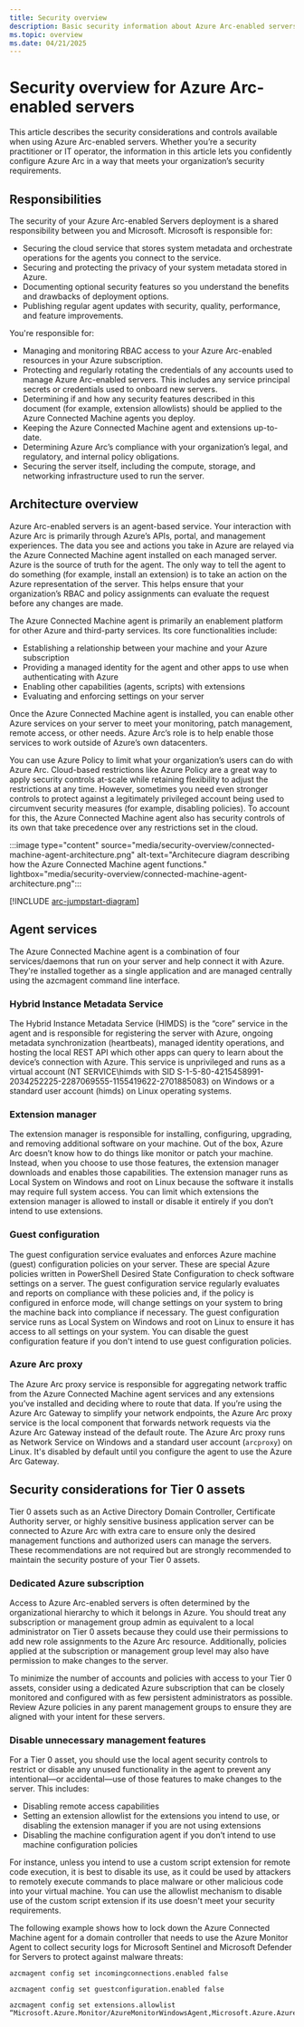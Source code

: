 ```yaml
---
title: Security overview
description: Basic security information about Azure Arc-enabled servers.
ms.topic: overview
ms.date: 04/21/2025
---
```


# Security overview for Azure Arc-enabled servers

This article describes the security considerations and controls available when using Azure Arc-enabled servers. Whether you’re a security practitioner or IT operator, the information in this article lets you confidently configure Azure Arc in a way that meets your organization’s security requirements.

## Responsibilities

The security of your Azure Arc-enabled Servers deployment is a shared responsibility between you and Microsoft. Microsoft is responsible for:

- Securing the cloud service that stores system metadata and orchestrate operations for the agents you connect to the service.
- Securing and protecting the privacy of your system metadata stored in Azure.
- Documenting optional security features so you understand the benefits and drawbacks of deployment options.
- Publishing regular agent updates with security, quality, performance, and feature improvements.

You're responsible for:

- Managing and monitoring RBAC access to your Azure Arc-enabled resources in your Azure subscription.
- Protecting and regularly rotating the credentials of any accounts used to manage Azure Arc-enabled servers. This includes any service principal secrets or credentials used to onboard new servers.
- Determining if and how any security features described in this document (for example, extension allowlists) should be applied to the Azure Connected Machine agents you deploy.
- Keeping the Azure Connected Machine agent and extensions up-to-date.
- Determining Azure Arc’s compliance with your organization’s legal, and regulatory, and internal policy obligations.
- Securing the server itself, including the compute, storage, and networking infrastructure used to run the server.

## Architecture overview

Azure Arc-enabled servers is an agent-based service. Your interaction with Azure Arc is primarily through Azure’s APIs, portal, and management experiences. The data you see and actions you take in Azure are relayed via the Azure Connected Machine agent installed on each managed server. Azure is the source of truth for the agent. The only way to tell the agent to do something (for example, install an extension) is to take an action on the Azure representation of the server. This helps ensure that your organization’s RBAC and policy assignments can evaluate the request before any changes are made.

The Azure Connected Machine agent is primarily an enablement platform for other Azure and third-party services. Its core functionalities include:

- Establishing a relationship between your machine and your Azure subscription
- Providing a managed identity for the agent and other apps to use when authenticating with Azure
- Enabling other capabilities (agents, scripts) with extensions
- Evaluating and enforcing settings on your server

Once the Azure Connected Machine agent is installed, you can enable other Azure services on your server to meet your monitoring, patch management, remote access, or other needs. Azure Arc’s role is to help enable those services to work outside of Azure’s own datacenters.

You can use Azure Policy to limit what your organization’s users can do with Azure Arc. Cloud-based restrictions like Azure Policy are a great way to apply security controls at-scale while retaining flexibility to adjust the restrictions at any time. However, sometimes you need even stronger controls to protect against a legitimately privileged account being used to circumvent security measures (for example, disabling policies). To account for this, the Azure Connected Machine agent also has security controls of its own that take precedence over any restrictions set in the cloud.

:::image type="content" source="media/security-overview/connected-machine-agent-architecture.png" alt-text="Architecure diagram describing how the Azure Connected Machine agent functions." lightbox="media/security-overview/connected-machine-agent-architecture.png":::

[!INCLUDE [arc-jumpstart-diagram](~/reusable-content/ce-skilling/azure/includes/arc-jumpstart-diagram.md)]

## Agent services

The Azure Connected Machine agent is a combination of four services/daemons that run on your server and help connect it with Azure. They're installed together as a single application and are managed centrally using the azcmagent command line interface.

### Hybrid Instance Metadata Service

The Hybrid Instance Metadata Service (HIMDS) is the “core” service in the agent and is responsible for registering the server with Azure, ongoing metadata synchronization (heartbeats), managed identity operations, and hosting the local REST API which other apps can query to learn about the device’s connection with Azure. This service is unprivileged and runs as a virtual account (NT SERVICE\himds with SID S-1-5-80-4215458991-2034252225-2287069555-1155419622-2701885083) on Windows or a standard user account (himds) on Linux operating systems.

### Extension manager

The extension manager is responsible for installing, configuring, upgrading, and removing additional software on your machine. Out of the box, Azure Arc doesn’t know how to do things like monitor or patch your machine. Instead, when you choose to use those features, the extension manager downloads and enables those capabilities. The extension manager runs as Local System on Windows and root on Linux because the software it installs may require full system access. You can limit which extensions the extension manager is allowed to install or disable it entirely if you don’t intend to use extensions.

### Guest configuration

The guest configuration service evaluates and enforces Azure machine (guest) configuration policies on your server. These are special Azure policies written in PowerShell Desired State Configuration to check software settings on a server. The guest configuration service regularly evaluates and reports on compliance with these policies and, if the policy is configured in enforce mode, will change settings on your system to bring the machine back into compliance if necessary. The guest configuration service runs as Local System on Windows and root on Linux to ensure it has access to all settings on your system. You can disable the guest configuration feature if you don't intend to use guest configuration policies.

### Azure Arc proxy

The Azure Arc proxy service is responsible for aggregating network traffic from the Azure Connected Machine agent services and any extensions you’ve installed and deciding where to route that data. If you’re using the Azure Arc Gateway to simplify your network endpoints, the Azure Arc proxy service is the local component that forwards network requests via the Azure Arc Gateway instead of the default route. The Azure Arc proxy runs as Network Service on Windows and a standard user account (`arcproxy`) on Linux. It's disabled by default until you configure the agent to use the Azure Arc Gateway.

## Security considerations for Tier 0 assets

Tier 0 assets such as an Active Directory Domain Controller, Certificate Authority server, or highly sensitive business application server can be connected to Azure Arc with extra care to ensure only the desired management functions and authorized users can manage the servers. These recommendations are not required but are strongly recommended to maintain the security posture of your Tier 0 assets.

### Dedicated Azure subscription

Access to Azure Arc-enabled servers is often determined by the organizational hierarchy to which it belongs in Azure. You should treat any subscription or management group admin as equivalent to a local administrator on Tier 0 assets because they could use their permissions to add new role assignments to the Azure Arc resource. Additionally, policies applied at the subscription or management group level may also have permission to make changes to the server.

To minimize the number of accounts and policies with access to your Tier 0 assets, consider using a dedicated Azure subscription that can be closely monitored and configured with as few persistent administrators as possible. Review Azure policies in any parent management groups to ensure they are aligned with your intent for these servers.

### Disable unnecessary management features

For a Tier 0 asset, you should use the local agent security controls to restrict or disable any unused functionality in the agent to prevent any intentional—or accidental—use of those features to make changes to the server. This includes:

- Disabling remote access capabilities
- Setting an extension allowlist for the extensions you intend to use, or disabling the extension manager if you are not using extensions
- Disabling the machine configuration agent if you don’t intend to use machine configuration policies

For instance, unless you intend to use a custom script extension for remote code execution, it is best to disable its use, as it could be used by attackers to remotely execute commands to place malware or other malicious code into your virtual machine. You can use the allowlist mechanism to disable use of the custom script extension if its use doesn't meet your security requirements.

The following example shows how to lock down the Azure Connected Machine agent for a domain controller that needs to use the Azure Monitor Agent to collect security logs for Microsoft Sentinel and Microsoft Defender for Servers to protect against malware threats:

```azurecli
azcmagent config set incomingconnections.enabled false

azcmagent config set guestconfiguration.enabled false

azcmagent config set extensions.allowlist “Microsoft.Azure.Monitor/AzureMonitorWindowsAgent,Microsoft.Azure.AzureDefenderForServers/MDE.Windows”
```
